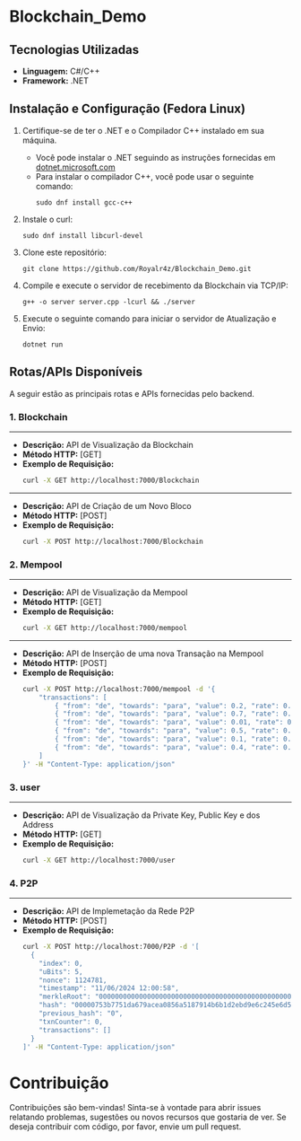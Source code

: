 <h1>Blockchain_Demo</h1>

## Tecnologias Utilizadas

- **Linguagem:** C#/C++
- **Framework:** .NET

## Instalação e Configuração (Fedora Linux)

1. Certifique-se de ter o .NET e o Compilador C++ instalado em sua máquina.
   - Você pode instalar o .NET seguindo as instruções fornecidas em [dotnet.microsoft.com](https://dotnet.microsoft.com/download)
   - Para instalar o compilador C++, você pode usar o seguinte comando:
     ```
     sudo dnf install gcc-c++
     ```

2. Instale o curl:
     ```
     sudo dnf install libcurl-devel
     ```

3. Clone este repositório:
     ```
     git clone https://github.com/Royalr4z/Blockchain_Demo.git
     ```

4. Compile e execute o servidor de recebimento da Blockchain via TCP/IP:
     ```
     g++ -o server server.cpp -lcurl && ./server
     ```

5. Execute o seguinte comando para iniciar o servidor de Atualização e Envio:
     ```
     dotnet run
     ```

## Rotas/APIs Disponíveis

A seguir estão as principais rotas e APIs fornecidas pelo backend.

### 1. Blockchain

---
- **Descrição:** API de Visualização da Blockchain
- **Método HTTP:** [GET]
- **Exemplo de Requisição:**
  ```bash
  curl -X GET http://localhost:7000/Blockchain

---
- **Descrição:** API de Criação de um Novo Bloco
- **Método HTTP:** [POST]
- **Exemplo de Requisição:**
  ```bash
  curl -X POST http://localhost:7000/Blockchain

### 2. Mempool

---
- **Descrição:** API de Visualização da Mempool
- **Método HTTP:** [GET]
- **Exemplo de Requisição:**
  ```bash
  curl -X GET http://localhost:7000/mempool

---
- **Descrição:** API de Inserção de uma nova Transação na Mempool
- **Método HTTP:** [POST]
- **Exemplo de Requisição:**
  ```bash
  curl -X POST http://localhost:7000/mempool -d '{
      "transactions": [
          { "from": "de", "towards": "para", "value": 0.2, "rate": 0.01 },
          { "from": "de", "towards": "para", "value": 0.7, "rate": 0.01 },
          { "from": "de", "towards": "para", "value": 0.01, "rate": 0.001 },
          { "from": "de", "towards": "para", "value": 0.5, "rate": 0.01 },
          { "from": "de", "towards": "para", "value": 0.1, "rate": 0.01 },
          { "from": "de", "towards": "para", "value": 0.4, "rate": 0.01 }
      ]
  }' -H "Content-Type: application/json"

### 3. user

---
- **Descrição:** API de Visualização da Private Key, Public Key e dos Address
- **Método HTTP:** [GET]
- **Exemplo de Requisição:**
  ```bash
  curl -X GET http://localhost:7000/user

### 4. P2P

---
- **Descrição:** API de Implemetação da Rede P2P
- **Método HTTP:** [POST]
- **Exemplo de Requisição:**
  ```bash
  curl -X POST http://localhost:7000/P2P -d '[
    {
      "index": 0,
      "uBits": 5,
      "nonce": 1124781,
      "timestamp": "11/06/2024 12:00:58",
      "merkleRoot": "0000000000000000000000000000000000000000000000000000000000000000",
      "hash": "00000753b7751da679acea0856a5187914b6b1d2ebd9e6c245e6d5e0ef69c204",
      "previous_hash": "0",
      "txnCounter": 0,
      "transactions": []
    }
  ]' -H "Content-Type: application/json"

# Contribuição

Contribuições são bem-vindas! Sinta-se à vontade para abrir issues relatando problemas, sugestões ou novos recursos que gostaria de ver. Se deseja contribuir com código, por favor, envie um pull request.
